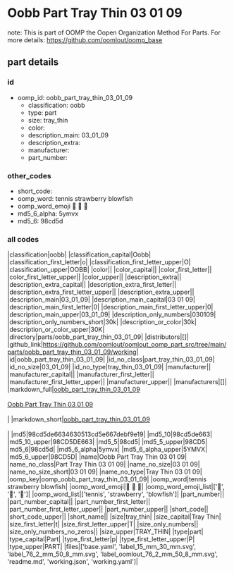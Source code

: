# Oobb Part Tray Thin 03 01 09  

note: This is part of OOMP the Oopen Organization Method For Parts. For more details: https://github.com/oomlout/oomp_base

##  part details





### id
* oomp_id: oobb_part_tray_thin_03_01_09
  * classification: oobb
  * type: part
  * size: tray_thin
  * color: 
  * description_main: 03_01_09
  * description_extra: 
  * manufacturer: 
  * part_number: 

### other_codes
* short_code: 
* oomp_word: tennis strawberry blowfish
* oomp_word_emoji :tennis: :strawberry: :blowfish:
* md5_6_alpha: 5ymvx
* md5_6: 98cd5d

### all codes 
|classification|oobb|
|classification_capital|Oobb|
|classification_first_letter|o|
|classification_first_letter_upper|O|
|classification_upper|OOBB|
|color||
|color_capital||
|color_first_letter||
|color_first_letter_upper||
|color_upper||
|description_extra||
|description_extra_capital||
|description_extra_first_letter||
|description_extra_first_letter_upper||
|description_extra_upper||
|description_main|03_01_09|
|description_main_capital|03 01 09|
|description_main_first_letter|0|
|description_main_first_letter_upper|0|
|description_main_upper|03_01_09|
|description_only_numbers|030109|
|description_only_numbers_short|30k|
|description_or_color|30k|
|description_or_color_upper|30K|
|directory|parts/oobb_part_tray_thin_03_01_09|
|distributors|[]|
|github_link|https://github.com/oomlout/oomlout_oomp_part_src/tree/main/parts/oobb_part_tray_thin_03_01_09/working|
|id|oobb_part_tray_thin_03_01_09|
|id_no_class|part_tray_thin_03_01_09|
|id_no_size|03_01_09|
|id_no_type|tray_thin_03_01_09|
|manufacturer||
|manufacturer_capital||
|manufacturer_first_letter||
|manufacturer_first_letter_upper||
|manufacturer_upper||
|manufacturers|[]|
|markdown_full|[oobb_part_tray_thin_03_01_09](https://github.com/oomlout/oomlout_oomp_part_src/tree/main/parts/oobb_part_tray_thin_03_01_09/working)<br>[](https://github.com/oomlout/oomlout_oomp_part_src/tree/main/parts/oobb_part_tray_thin_03_01_09/working)<br>[Oobb Part Tray Thin 03 01 09](https://github.com/oomlout/oomlout_oomp_part_src/tree/main/parts/oobb_part_tray_thin_03_01_09/working)<br><br>|
|markdown_short|[oobb_part_tray_thin_03_01_09](https://github.com/oomlout/oomlout_oomp_part_src/tree/main/parts/oobb_part_tray_thin_03_01_09/working)<br><br>|
|md5|98cd5de6634630513cd5e667debf9e19|
|md5_10|98cd5de663|
|md5_10_upper|98CD5DE663|
|md5_5|98cd5|
|md5_5_upper|98CD5|
|md5_6|98cd5d|
|md5_6_alpha|5ymvx|
|md5_6_alpha_upper|5YMVX|
|md5_6_upper|98CD5D|
|name|Oobb Part Tray Thin 03 01 09|
|name_no_class|Part Tray Thin 03 01 09|
|name_no_size|03 01 09|
|name_no_size_short|03 01 09|
|name_no_type|Tray Thin 03 01 09|
|oomp_key|oomp_oobb_part_tray_thin_03_01_09|
|oomp_word|tennis strawberry blowfish|
|oomp_word_emoji|:tennis: :strawberry: :blowfish:|
|oomp_word_emoji_list|[':tennis:', ':strawberry:', ':blowfish:']|
|oomp_word_list|['tennis', 'strawberry', 'blowfish']|
|part_number||
|part_number_capital||
|part_number_first_letter||
|part_number_first_letter_upper||
|part_number_upper||
|short_code||
|short_code_upper||
|short_name||
|size|tray_thin|
|size_capital|Tray Thin|
|size_first_letter|t|
|size_first_letter_upper|T|
|size_only_numbers||
|size_only_numbers_no_zeros||
|size_upper|TRAY_THIN|
|type|part|
|type_capital|Part|
|type_first_letter|p|
|type_first_letter_upper|P|
|type_upper|PART|
|files|['base.yaml', 'label_15_mm_30_mm.svg', 'label_76_2_mm_50_8_mm.svg', 'label_oomlout_76_2_mm_50_8_mm.svg', 'readme.md', 'working.json', 'working.yaml']|
